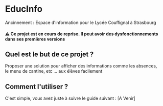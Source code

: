 # EducInfo 
Ancinnement : Espace d'information pour le Lycée Couffignal à Strasbourg

<h4>⚠️ Ce projet est en cours de reprise. Il peut avoir des dysfonctionnements dans ses premières versions

## Quel est le but de ce projet ?
Proposer une solution pour afficher des informations comme les absences, le menu de cantine, etc ... aux élèves facilement

## Comment l'utiliser ?
C'est simple, vous avez juste à suivre le guide suivant :
[A Venir]
